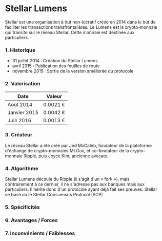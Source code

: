 # Stellar Lumens

Stellar est une organisation à but non-lucratif créée en 2014 dans le but de faciliter les transactions transfrontalières. Le Lumens est la crypto-monnaie qui transite sur le réseau Stellar. Cette monnaie est destinée aux particuliers.

### 1. Historique

<ul>
<li>31 juillet 2014 : Création du Stellar Lumens</li>
<li>avril 2015 : Publication des feuilles de route</li>
<li>novembre 2015 : Sortie de la version améliorée du protocole</li>
</ul>

### 2. Valorisation

| Date | Valeur |
|-|-|
| Août 2014 | 0.0021 € |
| Janvier 2015 | 0.0042 € |
| Juin 2016 | 0.0013 € |

### 3. Créateur

Le réseau Stellar a été créé par Jed McCaleb, fondateur de la plateforme d'échange de crypto-monnaies Mt.Gox, et co-fondateur de la crypto-monnaie Ripple, puis Joyce Kim, ancienne avocate.

### 4. Algorithme

Stellar Lumens découle du Ripple (il s'agit d'un « fork »), mais contrairement à ce dernier, il ne s'adresse pas aux banques mais aux particuliers. Il hérite donc d'un protocole ayant déjà fait ses preuves. Stellar se base du le Stellar Conscensus Protocol (SCP)

### 5. Spécificités

### 6. Avantages / Forces

### 7. Inconvénients / Faiblesses